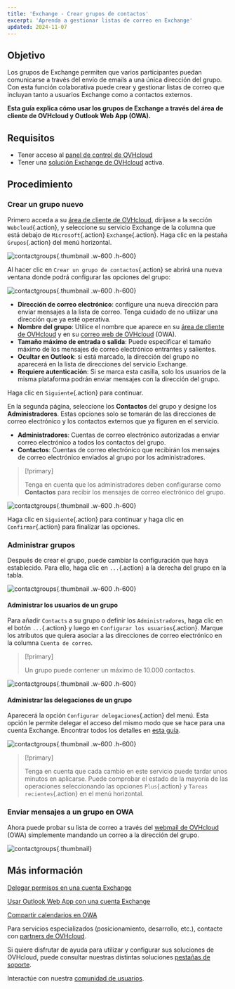 ```yaml
---
title: 'Exchange - Crear grupos de contactos'
excerpt: 'Aprenda a gestionar listas de correo en Exchange'
updated: 2024-11-07
---
```


## Objetivo

Los grupos de Exchange permiten que varios participantes puedan comunicarse a través del envío de emails a una única dirección del grupo. Con esta función colaborativa puede crear y gestionar listas de correo que incluyan tanto a usuarios Exchange como a contactos externos.

**Esta guía explica cómo usar los grupos de Exchange a través del área de cliente de OVHcloud y Outlook Web App (OWA).**

## Requisitos

- Tener acceso al [panel de control de OVHcloud](/links/manager)
- Tener una [solución Exchange de OVHcloud](/links/web/emails-hosted-exchange) activa.

## Procedimiento

### Crear un grupo nuevo

Primero acceda a su [área de cliente de OVHcloud](/links/manager), diríjase a la sección `Webcloud`{.action}, y seleccione su servicio Exchange de la columna que está debajo de `Microsoft`{.action} `Exchange`{.action}. Haga clic en la pestaña `Grupos`{.action} del menú horizontal.

![contactgroups](images/exchange-groups-create01.png){.thumbnail .w-600 .h-600}

Al hacer clic en `Crear un grupo de contactos`{.action} se abrirá una nueva ventana donde podrá configurar las opciones del grupo:

![contactgroups](images/exchange-groups-create02.png){.thumbnail .w-600 .h-600}

- **Dirección de correo electrónico**: configure una nueva dirección para enviar mensajes a la lista de correo. Tenga cuidado de no utilizar una dirección que ya esté operativa.
- **Nombre del grupo**: Utilice el nombre que aparece en su [área de cliente de OVHcloud](/links/manager) y en su [correo web de OVHcloud](/links/web/email) (OWA).
- **Tamaño máximo de entrada o salida**: Puede especificar el tamaño máximo de los mensajes de correo electrónico entrantes y salientes.
- **Ocultar en Outlook**: si está marcado, la dirección del grupo no aparecerá en la lista de direcciones del servicio Exchange.
- **Requiere autenticación**: Si se marca esta casilla, solo los usuarios de la misma plataforma podrán enviar mensajes con la dirección del grupo.

Haga clic en `Siguiente`{.action} para continuar.

En la segunda página, seleccione los **Contactos** del grupo y designe los **Administradores**. Estas opciones solo se tomarán de las direcciones de correo electrónico y los contactos externos que ya figuren en el servicio.

- **Administradores**: Cuentas de correo electrónico autorizadas a enviar correo electrónico a todos los contactos del grupo.
- **Contactos**: Cuentas de correo electrónico que recibirán los mensajes de correo electrónico enviados al grupo por los administradores.

> [!primary]
>
> Tenga en cuenta que los administradores deben configurarse como **Contactos** para recibir los mensajes de correo electrónico del grupo.

![contactgroups](images/exchange-groups-create03.png){.thumbnail .w-600 .h-600}

Haga clic en `Siguiente`{.action} para continuar y haga clic en `Confirmar`{.action} para finalizar las opciones.

### Administrar grupos

Después de crear el grupo, puede cambiar la configuración que haya establecido. Para ello, haga clic en `...`{.action} a la derecha del grupo en la tabla.

![contactgroups](images/exchange-groups-options01.png){.thumbnail .w-600 .h-600}

#### Administrar los usuarios de un grupo

Para añadir `Contacts` a su grupo o definir los `Administradores`, haga clic en el botón `...`{.action} y luego en `Configurar los usuarios`{.action}. Marque los atributos que quiera asociar a las direcciones de correo electrónico en la columna `Cuenta de correo`.

> [!primary]
>
> Un grupo puede contener un máximo de 10.000 contactos.

![contactgroups](images/exchange-group-options-users01.png){.thumbnail .w-600 .h-600}

#### Administrar las delegaciones de un grupo

Aparecerá la opción `Configurar delegaciones`{.action} del menú. Esta opción le permite delegar el acceso del mismo modo que se hace para una cuenta Exchange. Encontrar todos los detalles en [esta guía](/pages/web_cloud/email_and_colaborative_solutions/microsoft_exchange/feature_delegation).

![contactgroups](images/exchange-groups-options-delegation01.png){.thumbnail .w-600 .h-600}

> [!primary]
>
> Tenga en cuenta que cada cambio en este servicio puede tardar unos minutos en aplicarse. Puede comprobar el estado de la mayoría de las operaciones seleccionando las opciones `Plus`{.action} y `Tareas recientes`{.action} en el menú horizontal.

### Enviar mensajes a un grupo en OWA

Ahora puede probar su lista de correo a través del [webmail de OVHcloud](/links/web/email) (OWA) simplemente mandando un correo a la dirección del grupo.

![contactgroups](images/exchange-groups-step6.png){.thumbnail}

## Más información

[Delegar permisos en una cuenta Exchange](/pages/web_cloud/email_and_collaborative_solutions/microsoft_exchange/feature_delegation)

[Usar Outlook Web App con una cuenta Exchange](/pages/web_cloud/email_and_collaborative_solutions/using_the_outlook_web_app_webmail/email_owa)

[Compartir calendarios en OWA](/pages/web_cloud/email_and_collaborative_solutions/using_the_outlook_web_app_webmail/owa_calendar_sharing)

Para servicios especializados (posicionamiento, desarrollo, etc.), contacte con [partners de OVHcloud](/links/partner).

Si quiere disfrutar de ayuda para utilizar y configurar sus soluciones de OVHcloud, puede consultar nuestras distintas soluciones [pestañas de soporte](/links/support).

Interactúe con nuestra [comunidad de usuarios](/links/community).